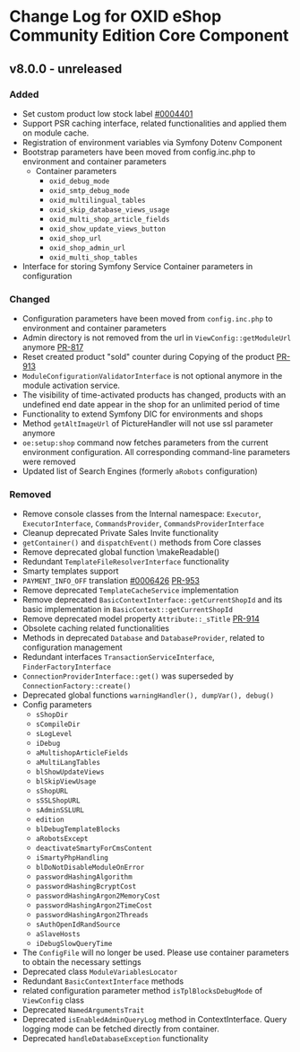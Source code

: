 # Change Log for OXID eShop Community Edition Core Component

## v8.0.0 - unreleased

### Added

- Set custom product low stock label [#0004401](https://bugs.oxid-esales.com/view.php?id=4401)
- Support PSR caching interface, related functionalities and applied them on module cache.
- Registration of environment variables via Symfony Dotenv Component
- Bootstrap parameters have been moved from config.inc.php to environment and container parameters
  - Container parameters
    - `oxid_debug_mode`
    - `oxid_smtp_debug_mode`
    - `oxid_multilingual_tables`
    - `oxid_skip_database_views_usage`
    - `oxid_multi_shop_article_fields`
    - `oxid_show_update_views_button`
    - `oxid_shop_url`
    - `oxid_shop_admin_url`
    - `oxid_multi_shop_tables`
- Interface for storing Symfony Service Container parameters in configuration

### Changed

- Configuration parameters have been moved from `config.inc.php` to environment and container parameters
- Admin directory is not removed from the url in `ViewConfig::getModuleUrl`
  anymore [PR-817](https://github.com/OXID-eSales/oxideshop_ce/pull/817)
- Reset created product "sold" counter during Copying of the
  product [PR-913](https://github.com/OXID-eSales/oxideshop_ce/pull/913)
- `ModuleConfigurationValidatorInterface` is not optional anymore in the module activation service.
- The visibility of time-activated products has changed, products with an undefined end date appear in the shop for an
  unlimited period of time
- Functionality to extend Symfony DIC for environments and shops
- Method `getAltImageUrl` of PictureHandler will not use ssl parameter anymore
- `oe:setup:shop` command now fetches parameters from the current environment configuration. All corresponding command-line parameters were removed
- Updated list of Search Engines (formerly `aRobots` configuration)

### Removed

- Remove console classes from the Internal
  namespace: `Executor`, `ExecutorInterface`, `CommandsProvider`, `CommandsProviderInterface`
- Cleanup deprecated Private Sales Invite functionality
- `getContainer()` and `dispatchEvent()` methods from Core classes
- Remove deprecated global function \makeReadable()
- Redundant `TemplateFileResolverInterface` functionality
- Smarty templates support
- `PAYMENT_INFO_OFF`
  translation [#0006426](https://bugs.oxid-esales.com/view.php?id=6426) [PR-953](https://github.com/OXID-eSales/oxideshop_ce/pull/953)
- Remove deprecated `TemplateCacheService` implementation
- Remove deprecated `BasicContextInterface::getCurrentShopId` and its basic implementation in `BasicContext::getCurrentShopId`
- Remove deprecated model property `Attribute::_sTitle` [PR-914](https://github.com/OXID-eSales/oxideshop_ce/pull/914)
- Obsolete caching related functionalities
- Methods in deprecated `Database` and `DatabaseProvider`, related to configuration management
- Redundant interfaces `TransactionServiceInterface`, `FinderFactoryInterface`
- `ConnectionProviderInterface::get()` was superseded by `ConnectionFactory::create()`
- Deprecated global functions `warningHandler(), dumpVar(), debug()`
- Config parameters 
  - `sShopDir`
  - `sCompileDir`
  - `sLogLevel`
  - `iDebug`
  - `aMultishopArticleFields`
  - `aMultiLangTables`
  - `blShowUpdateViews`
  - `blSkipViewUsage`
  - `sShopURL`
  - `sSSLShopURL`
  - `sAdminSSLURL`
  - `edition`
  - `blDebugTemplateBlocks`
  - `aRobotsExcept`
  - `deactivateSmartyForCmsContent`
  - `iSmartyPhpHandling`
  - `blDoNotDisableModuleOnError`
  - `passwordHashingAlgorithm`
  - `passwordHashingBcryptCost`
  - `passwordHashingArgon2MemoryCost`
  - `passwordHashingArgon2TimeCost`
  - `passwordHashingArgon2Threads`
  - `sAuthOpenIdRandSource`
  - `aSlaveHosts`
  - `iDebugSlowQueryTime`
- The `ConfigFile` will no longer be used. Please use container parameters to obtain the necessary settings
- Deprecated class `ModuleVariablesLocator`
- Redundant `BasicContextInterface` methods
- related configuration parameter method `isTplBlocksDebugMode` of `ViewConfig` class
- Deprecated `NamedArgumentsTrait`
- Deprecated `isEnabledAdminQueryLog` method in ContextInterface. Query logging mode can be fetched directly from container.
- Deprecated `handleDatabaseException` functionality
